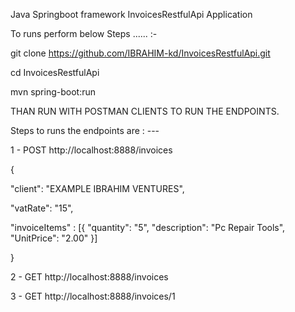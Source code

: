 Java Springboot framework InvoicesRestfulApi Application


To runs perform below Steps ...... :- 

git clone https://github.com/IBRAHIM-kd/InvoicesRestfulApi.git

cd InvoicesRestfulApi

mvn spring-boot:run

THAN RUN WITH POSTMAN CLIENTS TO RUN THE ENDPOINTS.

Steps to runs the endpoints are : --- 


1  - POST  http://localhost:8888/invoices 


{

  "client": "EXAMPLE IBRAHIM VENTURES",

  "vatRate": "15",

 "invoiceItems" : [{
        "quantity": "5",
        "description": "Pc Repair Tools",
        "UnitPrice": "2.00"
    }]
   
}



2 - GET  http://localhost:8888/invoices



3 - GET  http://localhost:8888/invoices/1




